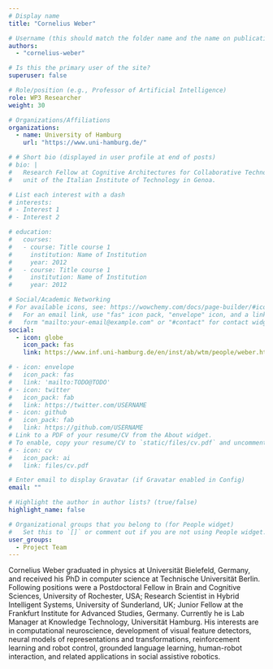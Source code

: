 ```yaml
---
# Display name
title: "Cornelius Weber"

# Username (this should match the folder name and the name on publications)
authors:
  - "cornelius-weber"

# Is this the primary user of the site?
superuser: false

# Role/position (e.g., Professor of Artificial Intelligence)
role: WP3 Researcher
weight: 30

# Organizations/Affiliations
organizations:
  - name: University of Hamburg
    url: "https://www.uni-hamburg.de/"

# # Short bio (displayed in user profile at end of posts)
# bio: |
#   Research Fellow at Cognitive Architectures for Collaborative Technologies
#   unit of the Italian Institute of Technology in Genoa.

# List each interest with a dash
# interests:
# - Interest 1
# - Interest 2

# education:
#   courses:
#   - course: Title course 1
#     institution: Name of Institution
#     year: 2012
#   - course: Title course 1
#     institution: Name of Institution
#     year: 2012

# Social/Academic Networking
# For available icons, see: https://wowchemy.com/docs/page-builder/#icons
#   For an email link, use "fas" icon pack, "envelope" icon, and a link in the
#   form "mailto:your-email@example.com" or "#contact" for contact widget.
social:
  - icon: globe
    icon_pack: fas
    link: https://www.inf.uni-hamburg.de/en/inst/ab/wtm/people/weber.html

# - icon: envelope
#   icon_pack: fas
#   link: 'mailto:TODO@TODO'
# - icon: twitter
#   icon_pack: fab
#   link: https://twitter.com/USERNAME
# - icon: github
#   icon_pack: fab
#   link: https://github.com/USERNAME
# Link to a PDF of your resume/CV from the About widget.
# To enable, copy your resume/CV to `static/files/cv.pdf` and uncomment the lines below.
# - icon: cv
#   icon_pack: ai
#   link: files/cv.pdf

# Enter email to display Gravatar (if Gravatar enabled in Config)
email: ""

# Highlight the author in author lists? (true/false)
highlight_name: false

# Organizational groups that you belong to (for People widget)
#   Set this to `[]` or comment out if you are not using People widget.
user_groups:
  - Project Team
---
```


Cornelius Weber graduated in physics at Universität Bielefeld, Germany, and received his PhD in computer science at
Technische Universität Berlin. Following positions were a Postdoctoral Fellow in Brain and Cognitive Sciences,
University of Rochester, USA; Research Scientist in Hybrid Intelligent Systems, University of Sunderland, UK; Junior
Fellow at the Frankfurt Institute for Advanced Studies, Germany. Currently he is Lab Manager at Knowledge Technology,
Universität Hamburg. His interests are in computational neuroscience, development of visual feature detectors, neural
models of representations and transformations, reinforcement learning and robot control, grounded language learning,
human-robot interaction, and related applications in social assistive robotics.
